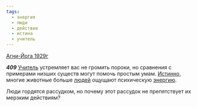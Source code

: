 ```yaml
---
tags:
  - энергия
  - люди
  - действие
  - истина
  - учитель
---
```


[Агни-Йога 1929г](/agni/1929)

___409___
[Учитель](/tag/#учитель) устремляет вас не громить пороки, но сравнения с примерами низших существ могут помочь простым умам. [Истинно](/tag/#истина), многие животные больше [людей](/tag/#люди) ощущают психическую [энергию](/tag/#энергия).   

Люди гордятся рассудком, но почему этот рассудок не препятствует их мерзким действиям?